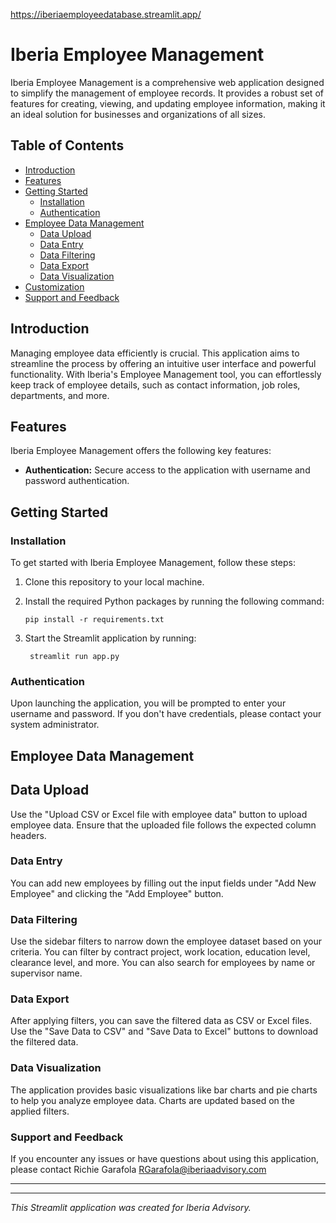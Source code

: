 https://iberiaemployeedatabase.streamlit.app/

# Iberia Employee Management

Iberia Employee Management is a comprehensive web application designed to simplify the management of employee records. It provides a robust set of features for creating, viewing, and updating employee information, making it an ideal solution for businesses and organizations of all sizes.

## Table of Contents

- [Introduction](#introduction)
- [Features](#features)
- [Getting Started](#getting-started)
  - [Installation](#installation)
  - [Authentication](#authentication)
- [Employee Data Management](#employee-data-management)
  - [Data Upload](#data-upload)
  - [Data Entry](#data-entry)
  - [Data Filtering](#data-filtering)
  - [Data Export](#data-export)
  - [Data Visualization](#data-visualization)
- [Customization](#customization)
- [Support and Feedback](#support-and-feedback)


## Introduction

Managing employee data efficiently is crucial. This application aims to streamline the process by offering an intuitive user interface and powerful functionality. With Iberia's Employee Management tool, you can effortlessly keep track of employee details, such as contact information, job roles, departments, and more.

## Features

Iberia Employee Management offers the following key features:

- **Authentication:** Secure access to the application with username and password authentication.

## Getting Started

### Installation

To get started with Iberia Employee Management, follow these steps:

1. Clone this repository to your local machine.

2. Install the required Python packages by running the following command:

       pip install -r requirements.txt

3. Start the Streamlit application by running:

        streamlit run app.py
        
### Authentication

Upon launching the application, you will be prompted to enter your username and password. If you don't have credentials, please contact your system administrator.

## Employee Data Management

## Data Upload

Use the "Upload CSV or Excel file with employee data" button to upload employee data. Ensure that the uploaded file follows the expected column headers.

### Data Entry

You can add new employees by filling out the input fields under "Add New Employee" and clicking the "Add Employee" button.

### Data Filtering

Use the sidebar filters to narrow down the employee dataset based on your criteria. You can filter by contract project, work location, education level, clearance level, and more. You can also search for employees by name or supervisor name.

### Data Export

After applying filters, you can save the filtered data as CSV or Excel files. Use the "Save Data to CSV" and "Save Data to Excel" buttons to download the filtered data.

### Data Visualization

The application provides basic visualizations like bar charts and pie charts to help you analyze employee data. Charts are updated based on the applied filters.



### Support and Feedback

If you encounter any issues or have questions about using this application, please contact Richie Garafola RGarafola@iberiaadvisory.com

---
---

*This Streamlit application was created for Iberia Advisory.*
